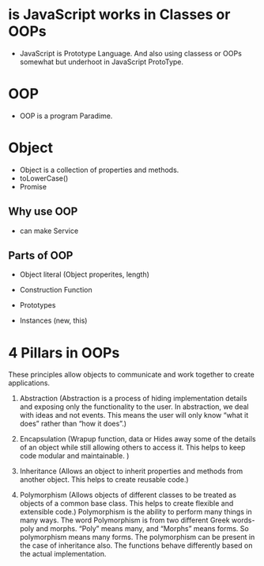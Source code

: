 # is JavaScript works in  Classes or OOPs

- JavaScript is Prototype Language. And also using classess or OOPs somewhat but underhoot in JavaScript ProtoType.

# OOP
- OOP is a program Paradime.

# Object
- Object is a collection of properties and methods.
- toLowerCase()
- Promise

## Why use OOP
- can make Service

## Parts of OOP
- Object literal (Object properites, length)

- Construction Function
- Prototypes
- Instances (new, this)

# 4 Pillars in OOPs

These principles allow objects to communicate and work together to create applications. 

1. Abstraction
(Abstraction is a process of hiding implementation details and exposing only the functionality to the user. In abstraction, we deal with ideas and not events. This means the user will only know “what it does” rather than “how it does”.)

2. Encapsulation 
(Wrapup function, data or Hides away some of the details of an object while still allowing others to access it. This helps to keep code modular and maintainable. )

3. Inheritance
(Allows an object to inherit properties and methods from another object. This helps to create reusable code.)

4. Polymorphism 
(Allows objects of different classes to be treated as objects of a common base class. This helps to create flexible and extensible code.) Polymorphism is the ability to perform many things in many ways. The word Polymorphism is from two different Greek words- poly and morphs. “Poly” means many, and “Morphs” means forms. So polymorphism means many forms. The polymorphism can be present in the case of inheritance also. The functions behave differently based on the actual implementation.

